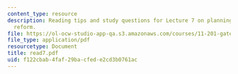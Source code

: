 ```yaml
---
content_type: resource
description: Reading tips and study questions for Lecture 7 on planning as social
  reform.
file: https://ol-ocw-studio-app-qa.s3.amazonaws.com/courses/11-201-gateway-planning-action-fall-2007/f122cbab4faf29bacfede2cd3b0761ac_read7.pdf
file_type: application/pdf
resourcetype: Document
title: read7.pdf
uid: f122cbab-4faf-29ba-cfed-e2cd3b0761ac
---
```

